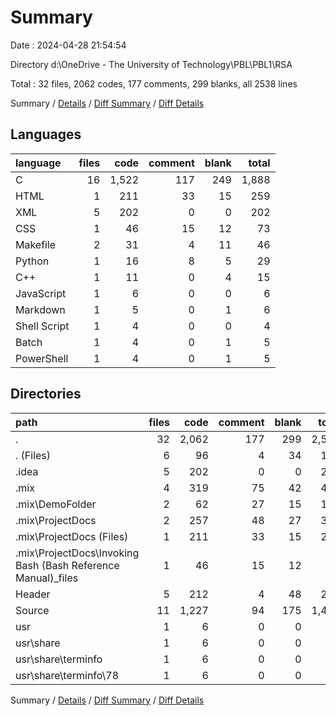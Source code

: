 # Summary

Date : 2024-04-28 21:54:54

Directory d:\\OneDrive - The University of Technology\\PBL\\PBL1\\RSA

Total : 32 files,  2062 codes, 177 comments, 299 blanks, all 2538 lines

Summary / [Details](details.md) / [Diff Summary](diff.md) / [Diff Details](diff-details.md)

## Languages
| language | files | code | comment | blank | total |
| :--- | ---: | ---: | ---: | ---: | ---: |
| C | 16 | 1,522 | 117 | 249 | 1,888 |
| HTML | 1 | 211 | 33 | 15 | 259 |
| XML | 5 | 202 | 0 | 0 | 202 |
| CSS | 1 | 46 | 15 | 12 | 73 |
| Makefile | 2 | 31 | 4 | 11 | 46 |
| Python | 1 | 16 | 8 | 5 | 29 |
| C++ | 1 | 11 | 0 | 4 | 15 |
| JavaScript | 1 | 6 | 0 | 0 | 6 |
| Markdown | 1 | 5 | 0 | 1 | 6 |
| Shell Script | 1 | 4 | 0 | 0 | 4 |
| Batch | 1 | 4 | 0 | 1 | 5 |
| PowerShell | 1 | 4 | 0 | 1 | 5 |

## Directories
| path | files | code | comment | blank | total |
| :--- | ---: | ---: | ---: | ---: | ---: |
| . | 32 | 2,062 | 177 | 299 | 2,538 |
| . (Files) | 6 | 96 | 4 | 34 | 134 |
| .idea | 5 | 202 | 0 | 0 | 202 |
| .mix | 4 | 319 | 75 | 42 | 436 |
| .mix\\DemoFolder | 2 | 62 | 27 | 15 | 104 |
| .mix\\ProjectDocs | 2 | 257 | 48 | 27 | 332 |
| .mix\\ProjectDocs (Files) | 1 | 211 | 33 | 15 | 259 |
| .mix\\ProjectDocs\\Invoking Bash (Bash Reference Manual)_files | 1 | 46 | 15 | 12 | 73 |
| Header | 5 | 212 | 4 | 48 | 264 |
| Source | 11 | 1,227 | 94 | 175 | 1,496 |
| usr | 1 | 6 | 0 | 0 | 6 |
| usr\\share | 1 | 6 | 0 | 0 | 6 |
| usr\\share\\terminfo | 1 | 6 | 0 | 0 | 6 |
| usr\\share\\terminfo\\78 | 1 | 6 | 0 | 0 | 6 |

Summary / [Details](details.md) / [Diff Summary](diff.md) / [Diff Details](diff-details.md)